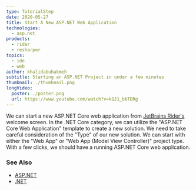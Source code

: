 ```yaml
---
type: TutorialStep
date: 2020-05-27
title: Start A New ASP.NET Web Application
technologies:
  - asp.net
products:
  - rider
  - resharper
topics:
  - ide
  - web
author: khalidabuhakmeh
subtitle: Starting an ASP.NET Project in under a few minutes
thumbnail: ./thumbnail.png
longVideo:
  poster: ./poster.png
  url: https://www.youtube.com/watch?v=kQJ1_bbTDRg
---
```


We can start a new ASP.NET Core web application from [JetBrains Rider's](https://jetbrains.com/rider) welcome screen. In the .NET Core category, we can utilize the "ASP.NET Core Web Application" template to create a new solution. We need to take careful consideration of the "Type" of our new solution. We can start with either the "Web App" or "Web App (Model View Controller)" project type. With a few clicks, we should have a running ASP.NET Core web application.

### See Also

- [ASP.NET](https://dotnet.microsoft.com/apps/aspnet)
- [.NET](https://dot.net/)